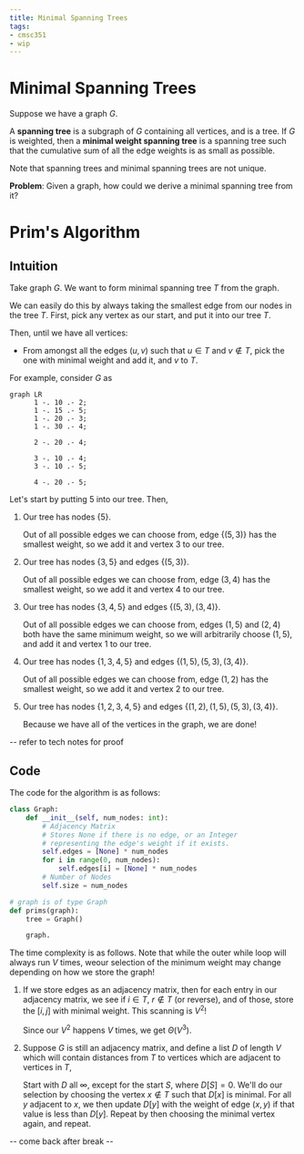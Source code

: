 ```yaml
---
title: Minimal Spanning Trees
tags:
- cmsc351
- wip
---
```


# Minimal Spanning Trees
Suppose we have a graph $G$.

A **spanning tree** is a subgraph of $G$ containing all vertices, and is a tree. If $G$ is weighted, then a **minimal weight spanning tree** is a spanning tree such that the cumulative sum of all the edge weights is as small as possible.

Note that spanning trees and minimal spanning trees are not unique.

**Problem**: Given a graph, how could we derive a minimal spanning tree from it?


# Prim's Algorithm
## Intuition
Take graph $G$. We want to form minimal spanning tree $T$ from the graph.

We can easily do this by always taking the smallest edge from our nodes in the tree $T$. First, pick any vertex as our start, and put it into our tree $T$.

Then, until we have all vertices:
- From amongst all the edges $(u,v)$ such that $u \in T$ and $v \not\in T$, pick the one with minimal weight and add it, and $v$ to $T$.

For example, consider $G$ as

```mermaid
graph LR
      1 -. 10 .- 2;
      1 -. 15 .- 5;
      1 -. 20 .- 3;
      1 -. 30 .- 4;

      2 -. 20 .- 4;

      3 -. 10 .- 4;
      3 -. 10 .- 5;

      4 -. 20 .- 5;
```

Let's start by putting 5 into our tree. Then,
1. Our tree has nodes $\{ 5 \}$.

   Out of all possible edges we can choose from, edge $\{ (5,3) \}$ has the smallest weight, so we add it and vertex 3 to our tree.

2. Our tree has nodes $\{ 3,5 \}$ and edges $\{ (5,3) \}$.

   Out of all possible edges we can choose from, edge $(3,4)$ has the smallest weight, so we add it and vertex 4 to our tree.

3. Our tree has nodes $\{ 3,4,5 \}$ and edges $\{ (5,3), (3,4) \}$.

   Out of all possible edges we can choose from, edges $(1,5)$ and $(2,4)$ both have the same minimum weight, so we will arbitrarily choose $(1,5)$, and add it and vertex 1 to our tree.

4. Our tree has nodes $\{ 1,3,4,5 \}$ and edges $\{ (1,5), (5,3), (3,4) \}$.

   Out of all possible edges we can choose from, edge $(1,2)$ has the smallest weight, so we add it and vertex 2 to our tree.

5. Our tree has nodes $\{ 1,2,3,4,5 \}$ and edges $\{ (1,2), (1,5), (5,3), (3,4) \}$.

   Because we have all of the vertices in the graph, we are done!



-- refer to tech notes for proof


## Code
The code for the algorithm is as follows:

```python
class Graph:
    def __init__(self, num_nodes: int):
        # Adjacency Matrix
        # Stores None if there is no edge, or an Integer
        # representing the edge's weight if it exists.
        self.edges = [None] * num_nodes 
        for i in range(0, num_nodes):
            self.edges[i] = [None] * num_nodes
        # Number of Nodes
        self.size = num_nodes

# graph is of type Graph
def prims(graph):
    tree = Graph()

    graph.
```

The time complexity is as follows. Note that while the outer while loop will always run $V$ times, weour selection of the minimum weight may change depending on how we store the graph!

1. If we store edges as an adjacency matrix, then for each entry in our adjacency matrix, we see if $i \in T$, $r \not\in T$ (or reverse), and of those, store the $[i,j]$ with minimal weight. This scanning is $V^2$!

   Since our $V^2$ happens $V$ times, we get $\Theta(V^3)$.

2. Suppose $G$ is still an adjacency matrix, and define a list $D$ of length $V$ which will contain distances from $T$ to vertices which are adjacent to vertices in $T$,

   Start with $D$ all $\infty$, except for the start $S$, where $D[S] = 0$. We'll do our selection by choosing the vertex $x \not\in T$ such that $D[x]$ is minimal. For all $y$ adjacent to $x$, we then update $D[y]$ with the weight of edge $(x,y)$ if that value is less than $D[y]$. Repeat by then choosing the minimal vertex again, and repeat.

-- come back after break --
